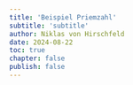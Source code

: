 ```yaml
---
title: 'Beispiel Priemzahl'
subtitle: 'subtitle'
author: Niklas von Hirschfeld
date: 2024-08-22
toc: true
chapter: false
publish: false
---
```



